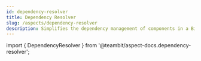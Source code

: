 ```yaml
---
id: dependency-resolver
title: Dependency Resolver
slug: /aspects/dependency-resolver
description: Simplifies the dependency management of components in a Bit workspace.
---
```


import { DependencyResolver } from '@teambit/aspect-docs.dependency-resolver';

<DependencyResolver />

